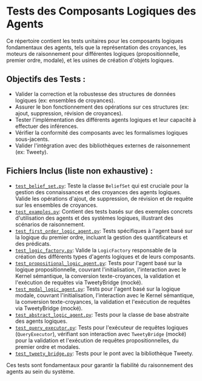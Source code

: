# Tests des Composants Logiques des Agents

Ce répertoire contient les tests unitaires pour les composants logiques fondamentaux des agents, tels que la représentation des croyances, les moteurs de raisonnement pour différentes logiques (propositionnelle, premier ordre, modale), et les usines de création d'objets logiques.

## Objectifs des Tests :

*   Valider la correction et la robustesse des structures de données logiques (ex: ensembles de croyances).
*   Assurer le bon fonctionnement des opérations sur ces structures (ex: ajout, suppression, révision de croyances).
*   Tester l'implémentation des différents agents logiques et leur capacité à effectuer des inférences.
*   Vérifier la conformité des composants avec les formalismes logiques sous-jacents.
*   Valider l'intégration avec des bibliothèques externes de raisonnement (ex: Tweety).

## Fichiers Inclus (liste non exhaustive) :

*   [`test_belief_set.py`](test_belief_set.py:1): Teste la classe `BeliefSet` qui est cruciale pour la gestion des connaissances et des croyances des agents logiques. Valide les opérations d'ajout, de suppression, de révision et de requête sur les ensembles de croyances.
*   [`test_examples.py`](test_examples.py:1): Contient des tests basés sur des exemples concrets d'utilisation des agents et des systèmes logiques, illustrant des scénarios de raisonnement.
*   [`test_first_order_logic_agent.py`](test_first_order_logic_agent.py:1): Tests spécifiques à l'agent basé sur la logique du premier ordre, incluant la gestion des quantificateurs et des prédicats.
*   [`test_logic_factory.py`](test_logic_factory.py:1): Valide la `LogicFactory` responsable de la création des différents types d'agents logiques et de leurs composants.
*   [`test_propositional_logic_agent.py`](test_propositional_logic_agent.py:1): Tests pour l'agent basé sur la logique propositionnelle, couvrant l'initialisation, l'interaction avec le Kernel sémantique, la conversion texte-croyances, la validation et l'exécution de requêtes via TweetyBridge (mocké).
*   [`test_modal_logic_agent.py`](test_modal_logic_agent.py:1): Tests pour l'agent basé sur la logique modale, couvrant l'initialisation, l'interaction avec le Kernel sémantique, la conversion texte-croyances, la validation et l'exécution de requêtes via TweetyBridge (mocké).
*   [`test_abstract_logic_agent.py`](test_abstract_logic_agent.py:1): Tests pour la classe de base abstraite des agents logiques.
*   [`test_query_executor.py`](test_query_executor.py:1): Tests pour l'exécuteur de requêtes logiques (`QueryExecutor`), vérifiant son interaction avec `TweetyBridge` (mocké) pour la validation et l'exécution de requêtes propositionnelles, du premier ordre et modales.
*   [`test_tweety_bridge.py`](test_tweety_bridge.py:1): Tests pour le pont avec la bibliothèque Tweety.

Ces tests sont fondamentaux pour garantir la fiabilité du raisonnement des agents au sein du système.